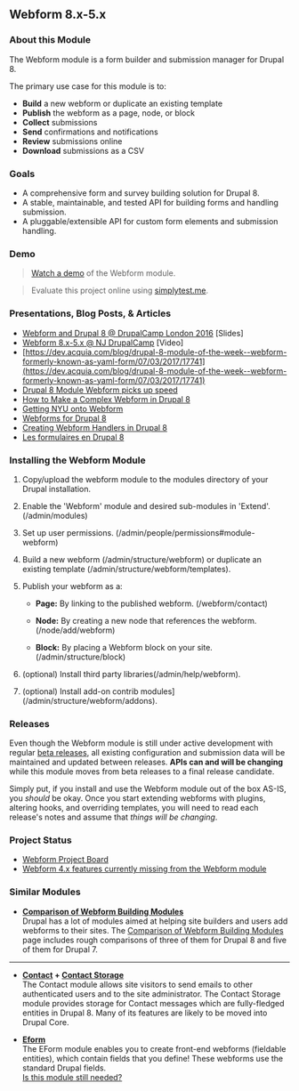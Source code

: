 Webform 8.x-5.x
---------------

### About this Module

The Webform module is a form builder and submission manager for Drupal 8.

The primary use case for this module is to:

- **Build** a new webform or duplicate an existing template
- **Publish** the webform as a page, node, or block
- **Collect** submissions
- **Send** confirmations and notifications
- **Review** submissions online
- **Download** submissions as a CSV


### Goals

- A comprehensive form and survey building solution for Drupal 8. 
- A stable, maintainable, and tested API for building forms and handling submission.
- A pluggable/extensible API for custom form elements and submission handling. 


### Demo

> [Watch a demo](http://youtu.be/sQGsfQ_LZJ4) of the Webform module.

> Evaluate this project online using [simplytest.me](https://simplytest.me/project/drupal/8.2.x?add[]=webform).


### Presentations, Blog Posts, & Articles

- [Webform and Drupal 8 @ DrupalCamp London 2016](https://www.slideshare.net/philipnorton42/webform-and-drupal-8) \[Slides\]
- [Webform 8.x-5.x @ NJ DrupalCamp](https://www.drupalcampnj.org/program/sessions/building-webforms-drupal-8) \[Video\]
- [https://dev.acquia.com/blog/drupal-8-module-of-the-week--webform-formerly-known-as-yaml-form/07/03/2017/17741](https://dev.acquia.com/blog/drupal-8-module-of-the-week--webform-formerly-known-as-yaml-form/07/03/2017/17741)
- [Drupal 8 Module Webform picks up speed](https://internetdevels.com/blog/drupal-8-module-webform)
- [How to Make a Complex Webform in Drupal 8](https://www.ostraining.com/blog/drupal/how-to-make-a-complex-webform-in-drupal-8/)
- [Getting NYU onto Webform](https://www.fourkitchens.com/blog/article/getting-nyu-yaml-form)
- [Webforms for Drupal 8](https://www.gaiaresources.com.au/yaml-forms-drupal-8/)
- [Creating Webform Handlers in Drupal 8](http://fivemilemedia.co.uk/blog/creating-yaml-form-handlers-drupal-8)
- [Les formulaires en Drupal 8](https://makina-corpus.com/blog/metier/2016/les-formulaires-en-drupal-8)

### Installing the Webform Module

1. Copy/upload the webform module to the modules directory of your Drupal
   installation.

2. Enable the 'Webform' module and desired sub-modules in 'Extend'. 
   (/admin/modules)

3. Set up user permissions. (/admin/people/permissions#module-webform)

4. Build a new webform (/admin/structure/webform)
   or duplicate an existing template (/admin/structure/webform/templates).
   
5. Publish your webform as a:

    - **Page:** By linking to the published webform.
      (/webform/contact)  

    - **Node:** By creating a new node that references the webform.
      (/node/add/webform)

    - **Block:** By placing a Webform block on your site.
      (/admin/structure/block)

6. (optional) Install third party libraries(/admin/help/webform).

7. (optional) Install add-on contrib modules](/admin/structure/webform/addons).


### Releases

Even though the Webform module is still under active development with
regular [beta releases](https://www.drupal.org/documentation/version-info/alpha-beta-rc),
all existing configuration and submission data will be maintained and updated 
between releases.  **APIs can and will be changing** while this module moves 
from beta releases to a final release candidate. 

Simply put, if you install and use the Webform module out of the box AS-IS, 
you _should_ be okay.  Once you start extending webforms with plugins, altering 
hooks, and overriding templates, you will need to read each release's 
notes and assume that _things will be changing_.


### Project Status

- [Webform Project Board](https://contribkanban.com/board/webform/8.x-5.x)
- [Webform 4.x features currently missing from the Webform module](https://www.drupal.org/node/2807571)


### Similar Modules


- **[Comparison of Webform Building Modules](https://www.drupal.org/node/2083353)**  
  Drupal has a lot of modules aimed at helping site builders and users add webforms 
  to their sites. The [Comparison of Webform Building Modules](https://www.drupal.org/node/2083353) 
  page includes rough comparisons of three of them for Drupal 8 and five of them
  for Drupal 7. 

---

- **[Contact](https://www.drupal.org/documentation/modules/contact) + 
  [Contact Storage](https://www.drupal.org/project/contact_storage)**    
  The Contact module allows site visitors to send emails to other authenticated 
  users and to the site administrator. The Contact Storage module provides 
  storage for Contact messages which are fully-fledged entities in Drupal 8.
  Many of its features are likely to be moved into Drupal Core.

- **[Eform](https://www.drupal.org/project/eform)**  
  The EForm module enables you to create front-end webforms (fieldable entities), 
  which contain fields that you define! These webforms use the standard Drupal 
  fields.  
  [Is this module still needed?](https://www.drupal.org/node/2809179)
